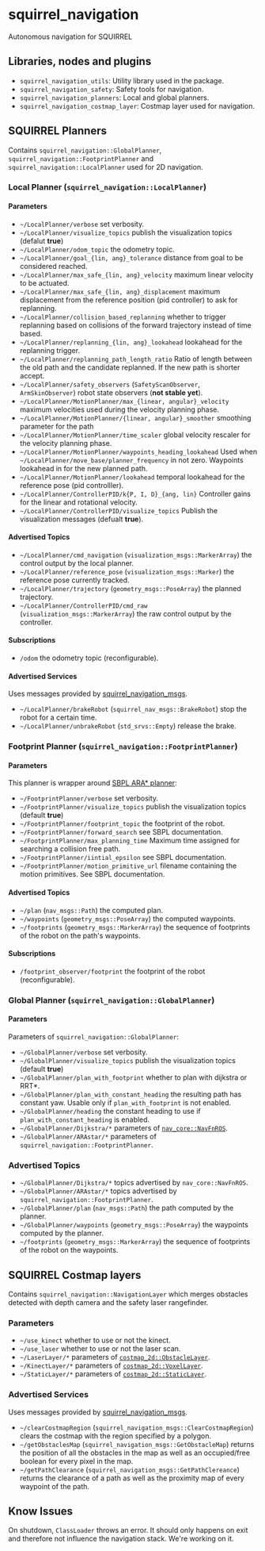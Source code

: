 squirrel_navigation
===================

Autonomous navigation for SQUIRREL

## Libraries, nodes and plugins

- `squirrel_navigation_utils`: Utility library used in the package.
- `squirrel_navigation_safety`: Safety tools for navigation.
- `squirrel_navigation_planners`: Local and global planners.
- `squirrel_navigation_costmap_layer`: Costmap layer used for
  navigation.

## SQUIRREL Planners

Contains `squirrel_navigation::GlobalPlanner`,
`squirrel_navigation::FootprintPlanner` and
`squirrel_navigation::LocalPlanner` used for 2D navigation.

### Local Planner (`squirrel_navigation::LocalPlanner`)

#### Parameters

- `~/LocalPlanner/verbose` set verbosity.
- `~/LocalPlanner/visualize_topics` publish the visualization topics (defalut **true**)
- `~/LocalPlanner/odom_topic` the odometry topic.
- `~/LocalPlanner/goal_{lin, ang}_tolerance` distance from goal to be considered reached.
- `~/LocalPlanner/max_safe_{lin, ang}_velocity` maximum linear velocity to be
  actuated.
- `~/LocalPlanner/max_safe_{lin, ang}_displacement` maximum displacement from the
  reference position (pid controller) to ask for replanning.
- `~/LocalPlanner/collision_based_replanning` whether to trigger replanning based
  on collisions of the forward trajectory instead of time based.
- `~/LocalPlanner/replanning_{lin, ang}_lookahead` lookahead for the replanning
  trigger.
- `~/LocalPlanner/replanning_path_length_ratio` Ratio of length between the old
  path and the candidate replanned. If the new path is shorter accept.
- `~/LocalPlanner/safety_observers` (`SafetyScanObserver`, `ArmSkinObserver`) robot
  state observers (**not stable yet**).
- `~/LocalPlanner/MotionPlanner/max_{linear, angular}_velocity` maximum velocities
  used during the velocity planning phase.
- `~/LocalPlanner/MotionPlanner/{linear, angular}_smoother` smoothing parameter for the path
- `~/LocalPlanner/MotionPlanner/time_scaler` global velocity rescaler for the
  velocity planning phase.
- `~/LocalPlanner/MotionPlanner/waypoints_heading_lookahead` Used when
  `~/LocalPlanner/move_base/planner_frequency` in not zero. Waypoints lookahead in
  for the new planned path.
- `~/LocalPlanner/MotionPlanner/lookahead` temporal lookahead for the reference
  pose (pid controlller).
- `~/LocalPlanner/ControllerPID/k{P, I, D}_{ang, lin}` Controller gains for the linear
  and rotational velocity.
- `~/LocalPlanner/ControllerPID/visualize_topics` Publish the
  visualization messages (defualt **true**).

#### Advertised Topics
- `~/LocalPlanner/cmd_navigation` (`visualization_msgs::MarkerArray`) the control
  output by the local planner.
- `~/LocalPlanner/reference_pose` (`visualization_msgs::Marker`) the reference pose
  currently tracked.
- `~/LocalPlanner/trajectory` (`geometry_msgs::PoseArray`) the planned trajectory.
- `~/LocalPlanner/ControllerPID/cmd_raw` (`visualization_msgs::MarkerArray`) the raw
  control output by the controller.

#### Subscriptions
- `/odom` the odometry topic (reconfigurable).

#### Advertised Services
Uses messages provided by [squirrel_navigation_msgs](https://github.com/squirrel-project/squirrel_common/tree/indigo_dev/squirrel_navigation_msgs).
- `~/LocalPlanner/brakeRobot` (`squirrel_nav_msgs::BrakeRobot`) stop the robot for
  a certain time.
- `~/LocalPlanner/unbrakeRobot` (`std_srvs::Empty`) release the brake.

### Footprint Planner (`squirrel_navigation::FootprintPlanner`)

#### Parameters 

This planner is wrapper around [SBPL ARA* planner](http://www.sbpl.net/):
- `~/FootprintPlanner/verbose` set verbosity.
- `~/FootprintPlanner/visualize_topics` publish the visualization topics (default **true**)
- `~/FootprintPlanner/footprint_topic` the footprint of the robot.
- `~/FootprintPlanner/forward_search` see SBPL documentation.
- `~/FootprintPlanner/max_planning_time` Maximum time assigned for
  searching a collision free path.
- `~/FootprintPlanner/iintial_epsilon` see SBPL documentation.
- `~/FootprintPlanner/motion_primitive_url` filename containing the
  motion primitives. See SBPL documentation.

#### Advertised Topics
- `~/plan` (`nav_msgs::Path`) the computed plan.
- `~/waypoints` (`geometry_msgs::PoseArray`) the computed waypoints.
- `~/footprints` (`geometry_msgs::MarkerArray`) the sequence of
  footprints of the robot on the path's waypoints.


#### Subscriptions
- `/footprint_observer/footprint` the footprint of the robot
  (reconfigurable).
  
### Global Planner (`squirrel_navigation::GlobalPlanner`)



#### Parameters 

Parameters of `squirrel_navigation::GlobalPlanner`:
- `~/GlobalPlanner/verbose` set verbosity.
- `~/GlobalPlanner/visualize_topics` publish the visualization topics (default **true**)
- `~/GlobalPlanner/plan_with_footprint` whether to plan with dijkstra or RRT*.
- `~/GlobalPlanner/plan_with_constant_heading` the resulting path has constant
  yaw. Usable only if `plan_with_footprint` is not enabled.
- `~/GlobalPlanner/heading` the constant heading to use if
  `plan_with_constant_heading` is enabled.
- `~/GlobalPlanner/Dijkstra/*` parameters of [`nav_core::NavFnROS`](http://wiki.ros.org/navfn).
- `~/GlobalPlanner/ARAstar/*` parameters of `squirrel_navigation::FootprintPlanner`.
  
### Advertised Topics  
- `~/GlobalPlanner/Dijkstra/*` topics advertised by `nav_core::NavFnROS`.
- `~/GlobalPlanner/ARAstar/*` topics advertised by `squirrel_navigation::FootprintPlanner`.
- `~/GlobalPlanner/plan` (`nav_msgs::Path`) the path computed by the planner.
- `~/GlobalPlanner/waypoints` (`geometry_msgs::PoseArray`) the waypoints computed by the planner.
- `~/footprints` (`geometry_msgs::MarkerArray`) the sequence of
  footprints of the robot on the waypoints.

## SQUIRREL Costmap layers

Contains `squirrel_navigation::NavigationLayer` which merges obstacles
detected with depth camera and the safety laser rangefinder.

### Parameters

- `~/use_kinect` whether to use or not the kinect.
- `~/use_laser` whether to use or not the laser scan.
- `~/LaserLayer/*` parameters of [`costmap_2d::ObstacleLayer`](http://docs.ros.org/jade/api/costmap_2d/html/classcostmap__2d_1_1ObstacleLayer.html).
- `~/KinectLayer/*` parameters of [`costmap_2d::VoxelLayer`](http://docs.ros.org/jade/api/costmap_2d/html/classcostmap__2d_1_1VoxelLayer.html).
- `~/StaticLayer/*` parameters of [`costmap_2d::StaticLayer`](http://docs.ros.org/jade/api/costmap_2d/html/classcostmap__2d_1_1StaticLayer.html).

### Advertised Services
Uses messages provided by [squirrel_navigation_msgs](https://github.com/squirrel-project/squirrel_common/tree/indigo_dev/squirrel_navigation_msgs).
- `~/clearCostmapRegion`
  (`squirrel_navigation_msgs::ClearCostmapRegion`) clears the costmap
  with the region specified by a polygon.
- `~/getObstaclesMap` (`squirrel_navigation_msgs::GetObstacleMap`)
  returns the position of all the obstacles in the map as well as an
  occupied/free boolean for every pixel in the map.
- `~/getPathClearance` (`squirrel_navigation_msgs::GetPathClereance`)
  returns the clearance of a path as well as the proximity map of
  every waypoint of the path.


## Know Issues
On shutdown, `ClassLoader` throws an error. It should only happens on
exit and therefore not influence the navigation stack. We're working
on it.
